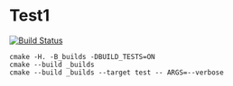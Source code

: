 # Test1
[![Build Status](https://travis-ci.org/RomanVas30/BSTree.svg?branch=master)](https://travis-ci.org/RomanVas30/BSTree)

```
cmake -H. -B_builds -DBUILD_TESTS=ON
cmake --build _builds
cmake --build _builds --target test -- ARGS=--verbose
```
